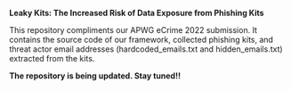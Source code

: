 <b>Leaky Kits: The Increased Risk of Data Exposure from Phishing Kits </b>

This repository compliments our APWG eCrime 2022 submission. It contains the source code of our framework, collected phishing kits, and threat actor email addresses (hardcoded_emails.txt and hidden_emails.txt) extracted from the kits. 

<b>The repository is being updated. Stay tuned!!</b>
